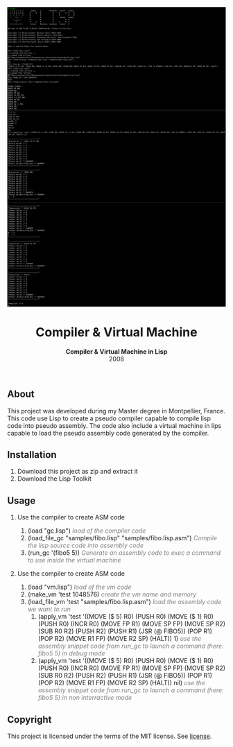 <div align="center"><img src="assets/screenshot.png"></div>
<h1 align="center">Compiler & Virtual Machine</h1>
<p align="center">
<strong>Compiler & Virtual Machine in Lisp</strong>
<br>2008
</p>
<br/>
<h2>About</h2>
This project was developed during my Master degree in Montpellier, France.
<br/>
This code use Lisp to create a pseudo compiler capable to compile lisp code into pseudo assembly. The code also include a virtual machine in lips capable to load the pseudo assembly code generated by the compiler.
<br/>

<h2>Installation</h2>

1. Download this project as zip and extract it
2. Download the Lisp Toolkit 

<h2>Usage</h2>

1. Use the compiler to create ASM code
    1. (load "gc.lisp") <span style="color:gray">*load of the compiler code*</span>
    2. (load_file_gc "samples/fibo.lisp" "samples/fibo.lisp.asm") <span style="color:gray">*Compile the lisp source code into assembly code*</span>
    3. (run_gc '(fibo5 5)) <span style="color:gray">*Generate an assembly code to exec a command to use inside the virtual machine*</span>

2. Use the compiler to create ASM code
    1. (load "vm.lisp") <span style="color:gray">*load of the vm code*</span>
    2. (make_vm 'test 1048576) <span style="color:gray">*create the vm name and memory*</span>
    3. (load_file_vm 'test "samples/fibo.lisp.asm") <span style="color:gray">*load the assembly code we want to run*</span>
        1. (apply_vm 'test '((MOVE ($ 5) R0) (PUSH R0) (MOVE ($ 1) R0) (PUSH R0) (INCR R0) (MOVE FP R1) (MOVE SP FP) (MOVE SP R2) (SUB R0 R2) (PUSH R2) (PUSH R1) (JSR (@ FIBO5)) (POP R1) (POP R2) (MOVE R1 FP) (MOVE R2 SP) (HALT)) 1) <span style="color:gray">*use the assembly snippet code from run_gc to launch a command (here: fibo5 5) in debug mode*</span>
        2. (apply_vm 'test '((MOVE ($ 5) R0) (PUSH R0) (MOVE ($ 1) R0) (PUSH R0) (INCR R0) (MOVE FP R1) (MOVE SP FP) (MOVE SP R2) (SUB R0 R2) (PUSH R2) (PUSH R1) (JSR (@ FIBO5)) (POP R1) (POP R2) (MOVE R1 FP) (MOVE R2 SP) (HALT)) nil) <span style="color:gray">*use the assembly snippet code from run_gc to launch a command (here: fibo5 5) in non interractive mode*</span>


<h2>Copyright</h2>
This project is licensed under the terms of the MIT license. See <a href="LICENSE">license</a>.